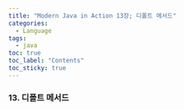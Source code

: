 ```yaml
---
title: "Modern Java in Action 13장; 디폴트 메서드"
categories:
  - Language
tags:
  - java
toc: true
toc_label: "Contents"
toc_sticky: true
---
```


### 13. 디폴트 메서드
